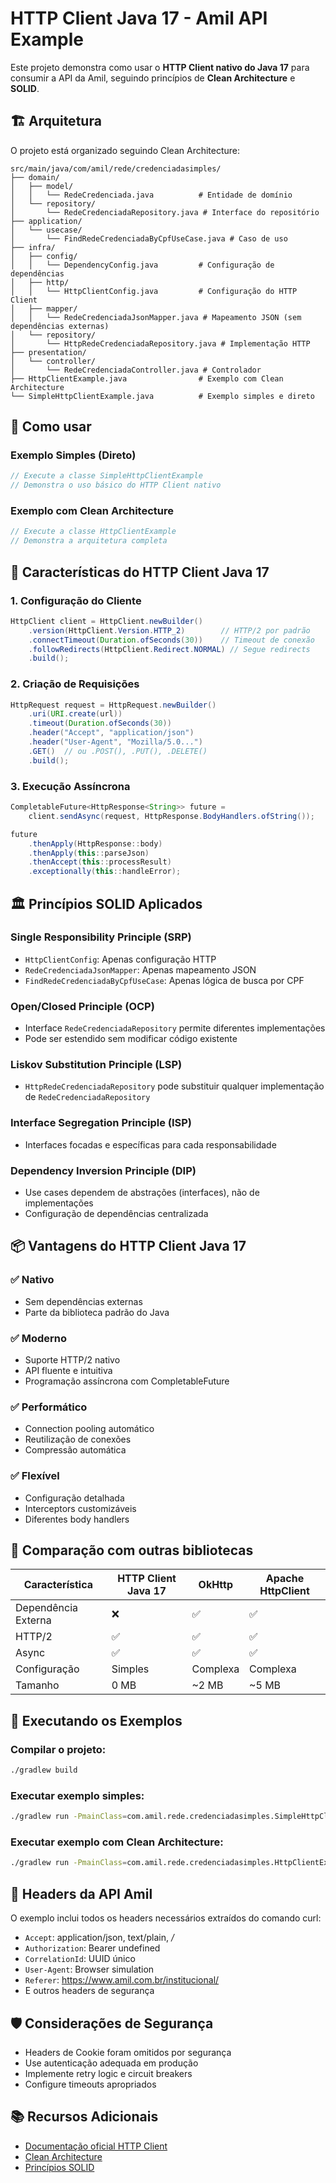 # HTTP Client Java 17 - Amil API Example

Este projeto demonstra como usar o **HTTP Client nativo do Java 17** para consumir a API da Amil, seguindo princípios de **Clean Architecture** e **SOLID**.

## 🏗️ Arquitetura

O projeto está organizado seguindo Clean Architecture:

```
src/main/java/com/amil/rede/credenciadasimples/
├── domain/
│   ├── model/
│   │   └── RedeCredenciada.java          # Entidade de domínio
│   └── repository/
│       └── RedeCredenciadaRepository.java # Interface do repositório
├── application/
│   └── usecase/
│       └── FindRedeCredenciadaByCpfUseCase.java # Caso de uso
├── infra/
│   ├── config/
│   │   └── DependencyConfig.java         # Configuração de dependências
│   ├── http/
│   │   └── HttpClientConfig.java         # Configuração do HTTP Client
│   ├── mapper/
│   │   └── RedeCredenciadaJsonMapper.java # Mapeamento JSON (sem dependências externas)
│   └── repository/
│       └── HttpRedeCredenciadaRepository.java # Implementação HTTP
├── presentation/
│   └── controller/
│       └── RedeCredenciadaController.java # Controlador
├── HttpClientExample.java                # Exemplo com Clean Architecture
└── SimpleHttpClientExample.java          # Exemplo simples e direto
```

## 🚀 Como usar

### Exemplo Simples (Direto)

```java
// Execute a classe SimpleHttpClientExample
// Demonstra o uso básico do HTTP Client nativo
```

### Exemplo com Clean Architecture

```java
// Execute a classe HttpClientExample
// Demonstra a arquitetura completa
```

## 🔧 Características do HTTP Client Java 17

### 1. **Configuração do Cliente**

```java
HttpClient client = HttpClient.newBuilder()
    .version(HttpClient.Version.HTTP_2)        // HTTP/2 por padrão
    .connectTimeout(Duration.ofSeconds(30))    // Timeout de conexão
    .followRedirects(HttpClient.Redirect.NORMAL) // Segue redirects
    .build();
```

### 2. **Criação de Requisições**

```java
HttpRequest request = HttpRequest.newBuilder()
    .uri(URI.create(url))
    .timeout(Duration.ofSeconds(30))
    .header("Accept", "application/json")
    .header("User-Agent", "Mozilla/5.0...")
    .GET()  // ou .POST(), .PUT(), .DELETE()
    .build();
```

### 3. **Execução Assíncrona**

```java
CompletableFuture<HttpResponse<String>> future =
    client.sendAsync(request, HttpResponse.BodyHandlers.ofString());

future
    .thenApply(HttpResponse::body)
    .thenApply(this::parseJson)
    .thenAccept(this::processResult)
    .exceptionally(this::handleError);
```

## 🏛️ Princípios SOLID Aplicados

### Single Responsibility Principle (SRP)

- `HttpClientConfig`: Apenas configuração HTTP
- `RedeCredenciadaJsonMapper`: Apenas mapeamento JSON
- `FindRedeCredenciadaByCpfUseCase`: Apenas lógica de busca por CPF

### Open/Closed Principle (OCP)

- Interface `RedeCredenciadaRepository` permite diferentes implementações
- Pode ser estendido sem modificar código existente

### Liskov Substitution Principle (LSP)

- `HttpRedeCredenciadaRepository` pode substituir qualquer implementação de `RedeCredenciadaRepository`

### Interface Segregation Principle (ISP)

- Interfaces focadas e específicas para cada responsabilidade

### Dependency Inversion Principle (DIP)

- Use cases dependem de abstrações (interfaces), não de implementações
- Configuração de dependências centralizada

## 📦 Vantagens do HTTP Client Java 17

### ✅ **Nativo**

- Sem dependências externas
- Parte da biblioteca padrão do Java

### ✅ **Moderno**

- Suporte HTTP/2 nativo
- API fluente e intuitiva
- Programação assíncrona com CompletableFuture

### ✅ **Performático**

- Connection pooling automático
- Reutilização de conexões
- Compressão automática

### ✅ **Flexível**

- Configuração detalhada
- Interceptors customizáveis
- Diferentes body handlers

## 🔄 Comparação com outras bibliotecas

| Característica      | HTTP Client Java 17 | OkHttp   | Apache HttpClient |
| ------------------- | ------------------- | -------- | ----------------- |
| Dependência Externa | ❌                  | ✅       | ✅                |
| HTTP/2              | ✅                  | ✅       | ✅                |
| Async               | ✅                  | ✅       | ✅                |
| Configuração        | Simples             | Complexa | Complexa          |
| Tamanho             | 0 MB                | ~2 MB    | ~5 MB             |

## 🧪 Executando os Exemplos

### Compilar o projeto:

```bash
./gradlew build
```

### Executar exemplo simples:

```bash
./gradlew run -PmainClass=com.amil.rede.credenciadasimples.SimpleHttpClientExample
```

### Executar exemplo com Clean Architecture:

```bash
./gradlew run -PmainClass=com.amil.rede.credenciadasimples.HttpClientExample
```

## 📝 Headers da API Amil

O exemplo inclui todos os headers necessários extraídos do comando curl:

- `Accept`: application/json, text/plain, _/_
- `Authorization`: Bearer undefined
- `CorrelationId`: UUID único
- `User-Agent`: Browser simulation
- `Referer`: https://www.amil.com.br/institucional/
- E outros headers de segurança

## 🛡️ Considerações de Segurança

- Headers de Cookie foram omitidos por segurança
- Use autenticação adequada em produção
- Implemente retry logic e circuit breakers
- Configure timeouts apropriados

## 📚 Recursos Adicionais

- [Documentação oficial HTTP Client](https://docs.oracle.com/en/java/javase/17/docs/api/java.net.http/java/net/http/HttpClient.html)
- [Clean Architecture](https://blog.cleancoder.com/uncle-bob/2012/08/13/the-clean-architecture.html)
- [Princípios SOLID](https://en.wikipedia.org/wiki/SOLID)
